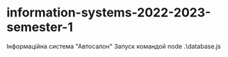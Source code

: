 # information-systems-2022-2023-semester-1

Інформаційна система "Автосалон"
Запуск командой node .\database.js